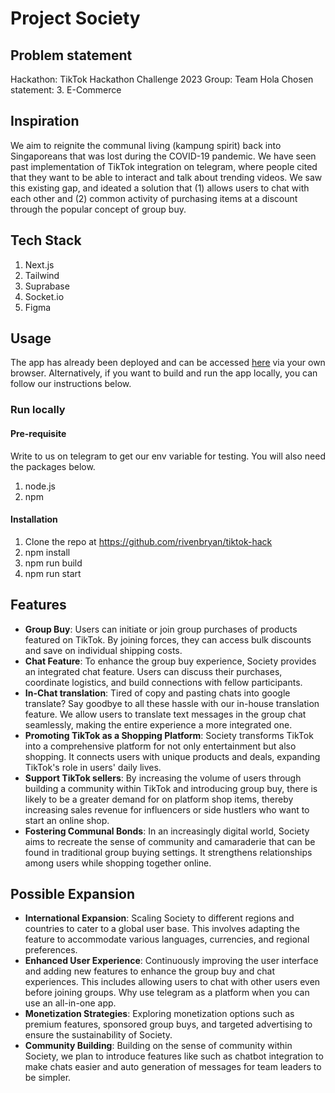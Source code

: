 # Project Society

## Problem statement

Hackathon: TikTok Hackathon Challenge 2023
Group: Team Hola
Chosen statement: 3. E-Commerce

## Inspiration

We aim to reignite the communal living (kampung spirit) back into Singaporeans that was lost during the COVID-19 pandemic. We have seen past implementation of TikTok integration on telegram, where people cited that they want to be able to interact and talk about trending videos. We saw this existing gap, and ideated a solution that (1) allows users to chat with each other and (2) common activity of purchasing items at a discount through the popular concept of group buy.

## Tech Stack

1. Next.js
2. Tailwind
3. Suprabase
4. Socket.io
5. Figma

## Usage

The app has already been deployed and can be accessed [here](https://tiktok-hack.vercel.app) via your own browser. Alternatively, if you want to build and run the app locally, you can follow our instructions below.

### Run locally

#### Pre-requisite

Write to us on telegram to get our env variable for testing. You will also need the packages below.

1. node.js
2. npm

#### Installation

1. Clone the repo at https://github.com/rivenbryan/tiktok-hack
2. npm install
3. npm run build
4. npm run start

## Features

- **Group Buy**: Users can initiate or join group purchases of products featured on TikTok. By joining forces, they can access bulk discounts and save on individual shipping costs.
- **Chat Feature**: To enhance the group buy experience, Society provides an integrated chat feature. Users can discuss their purchases, coordinate logistics, and build connections with fellow participants.
- **In-Chat translation**: Tired of copy and pasting chats into google translate? Say goodbye to all these hassle with our in-house translation feature. We allow users to translate text messages in the group chat seamlessly, making the entire experience a more integrated one.
- **Promoting TikTok as a Shopping Platform**: Society transforms TikTok into a comprehensive platform for not only entertainment but also shopping. It connects users with unique products and deals, expanding TikTok's role in users' daily lives.
- **Support TikTok sellers**: By increasing the volume of users through building a community within TikTok and introducing group buy, there is likely to be a greater demand for on platform shop items, thereby increasing sales revenue for influencers or side hustlers who want to start an online shop.
- **Fostering Communal Bonds**: In an increasingly digital world, Society aims to recreate the sense of community and camaraderie that can be found in traditional group buying settings. It strengthens relationships among users while shopping together online.

## Possible Expansion

- **International Expansion**: Scaling Society to different regions and countries to cater to a global user base. This involves adapting the feature to accommodate various languages, currencies, and regional preferences.
- **Enhanced User Experience**: Continuously improving the user interface and adding new features to enhance the group buy and chat experiences. This includes allowing users to chat with other users even before joining groups. Why use telegram as a platform when you can use an all-in-one app.
- **Monetization Strategies**: Exploring monetization options such as premium features, sponsored group buys, and targeted advertising to ensure the sustainability of Society.
- **Community Building**: Building on the sense of community within Society, we plan to introduce features like such as chatbot integration to make chats easier and auto generation of messages for team leaders to be simpler.
